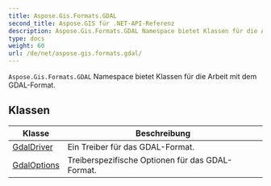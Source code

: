 ```yaml
---
title: Aspose.Gis.Formats.GDAL
second_title: Aspose.GIS für .NET-API-Referenz
description: Aspose.Gis.Formats.GDAL Namespace bietet Klassen für die Arbeit mit dem GDALFormat.
type: docs
weight: 60
url: /de/net/aspose.gis.formats.gdal/
---
```

`Aspose.Gis.Formats.GDAL` Namespace bietet Klassen für die Arbeit mit dem GDAL-Format.

## Klassen

| Klasse | Beschreibung |
| --- | --- |
| [GdalDriver](./gdaldriver/) | Ein Treiber für das GDAL-Format. |
| [GdalOptions](./gdaloptions/) | Treiberspezifische Optionen für das GDAL-Format. |


